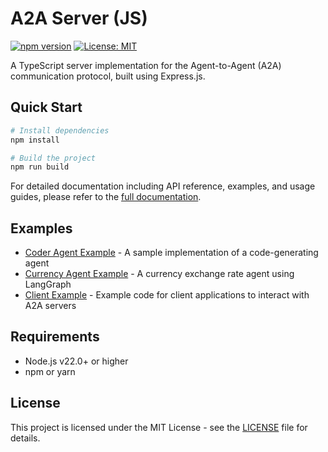# A2A Server (JS)

[![npm version](https://img.shields.io/npm/v/@agenticdao/a2a-server.svg)](https://www.npmjs.com/package/@agenticdao/a2a-server)
[![License: MIT](https://img.shields.io/badge/License-MIT-blue.svg)](LICENSE)

A TypeScript server implementation for the Agent-to-Agent (A2A) communication protocol, built using Express.js.

## Quick Start

```bash
# Install dependencies
npm install

# Build the project
npm run build
```

For detailed documentation including API reference, examples, and usage guides, please refer to the [full documentation](doc/index.md).

## Examples

- [Coder Agent Example](samples/coderAgent) - A sample implementation of a code-generating agent
- [Currency Agent Example](samples/currencyAgent) - A currency exchange rate agent using LangGraph
- [Client Example](samples/client) - Example code for client applications to interact with A2A servers

## Requirements

- Node.js v22.0+ or higher
- npm or yarn

## License

This project is licensed under the MIT License - see the [LICENSE](LICENSE) file for details.

